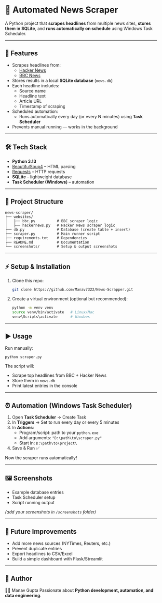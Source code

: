 # 📰 Automated News Scraper

A Python project that **scrapes headlines** from multiple news sites, **stores them in SQLite**, and **runs automatically on schedule** using Windows Task Scheduler.

---

## 📌 Features
- Scrapes headlines from:
  - [Hacker News](https://news.ycombinator.com)
  - [BBC News](https://www.bbc.com/news)
- Stores results in a local **SQLite database** (`news.db`)
- Each headline includes:
  - Source name
  - Headline text
  - Article URL
  - Timestamp of scraping
- Scheduled automation:
  - Runs automatically every day (or every N minutes) using **Task Scheduler**
- Prevents manual running — works in the background

---

## 🛠️ Tech Stack
- **Python 3.13**
- [BeautifulSoup4](https://www.crummy.com/software/BeautifulSoup/) – HTML parsing
- [Requests](https://docs.python-requests.org/) – HTTP requests
- **SQLite** – lightweight database
- **Task Scheduler (Windows)** – automation

---

## 📂 Project Structure
```
news-scraper/
├── websites/
│   ├── bbc.py          # BBC scraper logic
│   ├── hackernews.py   # Hacker News scraper logic
├── db.py               # Database (create table + insert)
├── scraper.py          # Main runner script
├── requirements.txt    # Dependencies
├── README.md           # Documentation
└── screenshots/        # Setup & output screenshots
```

---

## ⚡ Setup & Installation

1. Clone this repo:
   ```bash
   git clone https://github.com/Manav7322/News-Scrapper.git
   ```

2. Create a virtual environment (optional but recommended):
   ```bash
   python -m venv venv
   source venv/bin/activate   # Linux/Mac
   venv\Scripts\activate      # Windows
   ```
---

## ▶️ Usage

Run manually:
```bash
python scraper.py
```

The script will:
- Scrape top headlines from BBC + Hacker News
- Store them in `news.db`
- Print latest entries in the console

---

## ⏰ Automation (Windows Task Scheduler)

1. Open **Task Scheduler** → Create Task
2. In **Triggers** → Set to run every day or every 5 minutes
3. In **Actions**:
   - Program/script: path to your `python.exe`
   - Add arguments: `"D:\path\to\scraper.py"`
   - Start in: `D:\path\to\project\`
4. Save & Run ✅

Now the scraper runs automatically!

---

## 🖼️ Screenshots
- Example database entries  
- Task Scheduler setup  
- Script running output  

*(add your screenshots in `/screenshots` folder)*

---

## 🚀 Future Improvements
- Add more news sources (NYTimes, Reuters, etc.)
- Prevent duplicate entries
- Export headlines to CSV/Excel
- Build a simple dashboard with Flask/Streamlit

---

## 📌 Author
👨‍💻 Manav Gupta 
Passionate about **Python development, automation, and data engineering**.
